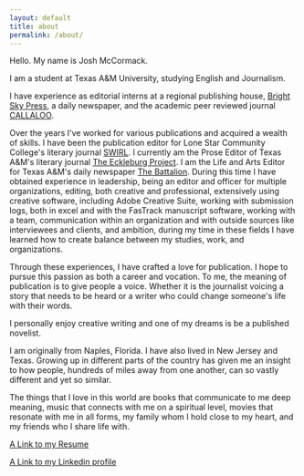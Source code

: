 ```yaml
---
layout: default
title: about
permalink: /about/
---
```

Hello. My name is Josh McCormack.

I am a student at Texas A&amp;M University, studying English and Journalism. 

I have experience as editorial interns at a regional publishing house, [Bright Sky Press](http://brightskypress.com), a daily newspaper, and the academic peer reviewed journal [CALLALOO](http://callaloo.tamu.edu).

Over the years I&#39;ve worked for various publications and acquired a wealth of skills. I have been the publication editor for Lone Star Community College's literary journal [SWIRL](http://www.lonestar.edu/swirl.htm). I currently am the Prose Editor of Texas A&amp;M&#39;s literary journal [The Eckleburg Project](http://www.theeckleburgproject.com). I am the Life and Arts Editor for Texas A&amp;M&#39;s daily newspaper [The Battalion](http://www.thebatt.com). During this time I have obtained experience in leadership, being an editor and officer for multiple organizations, editing, both creative and professional, extensively using creative software, including Adobe Creative Suite, working with submission logs, both in excel and with the FasTrack manuscript software, working with a team, communication within an organization and with outside sources like interviewees and clients, and ambition, during my time in these fields I have learned how to create balance between my studies, work, and organizations. 

Through these experiences, I have crafted a love for publication. I hope to pursue this passion as both a career and vocation. To me, the meaning of publication is to give people a voice. Whether it is the journalist voicing a story that needs to be heard or a writer who could change someone's life with their words. 

I personally enjoy creative writing and one of my dreams is be a published novelist. 

I am originally from Naples, Florida. I have also lived in New Jersey and Texas. Growing up in different parts of the country has given me an insight to how people, hundreds of miles away from one another, can so vastly different and yet so similar. 

The things that I love in this world are books that communicate to me deep meaning, music that connects with me on a spiritual level, movies that resonate with me in all forms, my family whom I hold close to my heart, and my friends who I share life with. 

[A Link to my Resume](file:///Users/joshmccormack/Desktop/Resume/index.html) 

[A Link to my Linkedin profile](https://www.linkedin.com/in/josh-mccormack-712031114?trk=nav_responsive_tab_profile)
